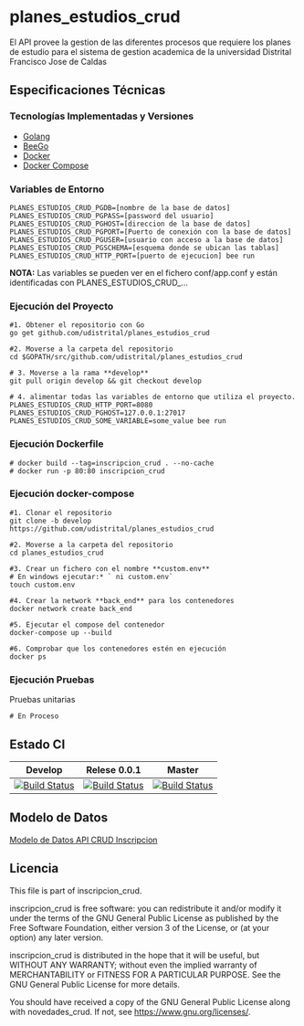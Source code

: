 # planes_estudios_crud
El API provee la gestion de las diferentes procesos que requiere los planes de estudio para el sistema de gestion academica de la universidad Distrital Francisco Jose de Caldas


## Especificaciones Técnicas

### Tecnologías Implementadas y Versiones
* [Golang](https://github.com/udistrital/introduccion_oas/blob/master/instalacion_de_herramientas/golang.md)
* [BeeGo](https://github.com/udistrital/introduccion_oas/blob/master/instalacion_de_herramientas/beego.md)
* [Docker](https://docs.docker.com/engine/install/ubuntu/)
* [Docker Compose](https://docs.docker.com/compose/)

### Variables de Entorno
```shell
PLANES_ESTUDIOS_CRUD_PGDB=[nombre de la base de datos]
PLANES_ESTUDIOS_CRUD_PGPASS=[password del usuario]
PLANES_ESTUDIOS_CRUD_PGHOST=[direccion de la base de datos]
PLANES_ESTUDIOS_CRUD_PGPORT=[Puerto de conexión con la base de datos]
PLANES_ESTUDIOS_CRUD_PGUSER=[usuario con acceso a la base de datos]
PLANES_ESTUDIOS_CRUD_PGSCHEMA=[esquema donde se ubican las tablas]
PLANES_ESTUDIOS_CRUD_HTTP_PORT=[puerto de ejecucion] bee run
```

**NOTA:** Las variables se pueden ver en el fichero conf/app.conf y están identificadas con PLANES_ESTUDIOS_CRUD_...

### Ejecución del Proyecto
```shell
#1. Obtener el repositorio con Go
go get github.com/udistrital/planes_estudios_crud

#2. Moverse a la carpeta del repositorio
cd $GOPATH/src/github.com/udistrital/planes_estudios_crud

# 3. Moverse a la rama **develop**
git pull origin develop && git checkout develop

# 4. alimentar todas las variables de entorno que utiliza el proyecto.
PLANES_ESTUDIOS_CRUD_HTTP_PORT=8080 PLANES_ESTUDIOS_CRUD_PGHOST=127.0.0.1:27017 PLANES_ESTUDIOS_CRUD_SOME_VARIABLE=some_value bee run
```

### Ejecución Dockerfile
```shell
# docker build --tag=inscripcion_crud . --no-cache
# docker run -p 80:80 inscripcion_crud
```

### Ejecución docker-compose
```shell
#1. Clonar el repositorio
git clone -b develop https://github.com/udistrital/planes_estudios_crud

#2. Moverse a la carpeta del repositorio
cd planes_estudios_crud

#3. Crear un fichero con el nombre **custom.env**
# En windows ejecutar:* ` ni custom.env`
touch custom.env

#4. Crear la network **back_end** para los contenedores
docker network create back_end

#5. Ejecutar el compose del contenedor
docker-compose up --build

#6. Comprobar que los contenedores estén en ejecución
docker ps
```

### Ejecución Pruebas

Pruebas unitarias
```shell
# En Proceso
```
## Estado CI

| Develop | Relese 0.0.1 | Master |
| -- | -- | -- |
| [![Build Status](https://hubci.portaloas.udistrital.edu.co/api/badges/udistrital/planes_estudios_crud/status.svg?ref=refs/heads/develop)](https://hubci.portaloas.udistrital.edu.co/udistrital/planes_estudios_crud/) | [![Build Status](https://hubci.portaloas.udistrital.edu.co/api/badges/udistrital/planes_estudios_crud/status.svg?ref=refs/heads/release/0.0.1)](https://hubci.portaloas.udistrital.edu.co/udistrital/planes_estudios_crud/) | [![Build Status](https://hubci.portaloas.udistrital.edu.co/api/badges/udistrital/planes_estudios_crud/status.svg)](https://hubci.portaloas.udistrital.edu.co/udistrital/planes_estudios_crud/) |


## Modelo de Datos

[Modelo de Datos API CRUD Inscripcion](https://github.com/udistrital/inscripcion_crud/blob/develop/inscripcion_V_19.png)




## Licencia

This file is part of inscripcion_crud.

inscripcion_crud is free software: you can redistribute it and/or modify it under the terms of the GNU General Public License as published by the Free Software Foundation, either version 3 of the License, or (at your option) any later version.

inscripcion_crud is distributed in the hope that it will be useful, but WITHOUT ANY WARRANTY; without even the implied warranty of MERCHANTABILITY or FITNESS FOR A PARTICULAR PURPOSE. See the GNU General Public License for more details.

You should have received a copy of the GNU General Public License along with novedades_crud. If not, see https://www.gnu.org/licenses/.